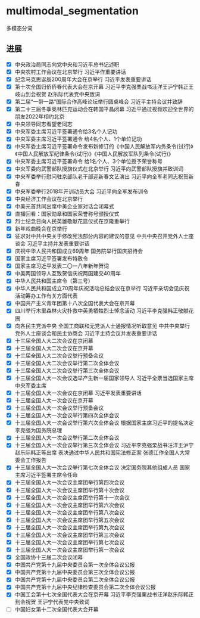 # multimodal_segmentation
多模态分词

## 进展

- [x] 中央政治局同志向党中央和习近平总书记述职
- [x] 中央农村工作会议在北京举行 习近平作重要讲话
- [x] 纪念马克思诞辰200周年大会在京举行 习近平发表重要讲话
- [x] 第十次全国归侨侨眷代表大会在京开幕 习近平李克强栗战书汪洋王沪宁韩正王岐山到会祝贺 赵乐际代表党中央致词
- [x] 第二届“一带一路”国际合作高峰论坛举行圆桌峰会 习近平主持会议并致辞
- [x] 第二十三届冬季奥林匹克运动会在韩国平昌闭幕 习近平通过视频欢迎全世界的朋友2022年相约北京
- [x] 中央领导同志看望老同志
- [x] 中央军委主席习近平签署通令给3名个人记功
- [x] 中央军委主席习近平签署通令 给4名个人、1个单位记功
- [x] 中央军委主席习近平签署命令发布新修订的《中国人民解放军内务条令(试行)》《中国人民解放军纪律条令(试行)》《中国人民解放军队列条令(试行)》
- [x] 中央军委主席习近平签署命令 给1名个人、3个单位授予荣誉称号
- [x] 中央军委向武警部队授旗仪式在北京举行 习近平向武警部队授旗并致训词
- [x] 中央军委举行慰问驻京部队老干部迎新春文艺演出 习近平向全军老同志祝贺新春
- [x] 中央军委举行2018年开训动员大会 习近平向全军发布训令
- [x] 中央经济工作会议在北京举行
- [x] 中美元首共同出席中美企业家对话会闭幕式
- [x] 直播回看：国家勋章和国家荣誉称号颁授仪式
- [x] 烈士纪念日向人民英雄敬献花篮仪式在京隆重举行
- [x] 新年戏曲晚会在京举行
- [x] 征求对中共中央关于修改宪法部分内容的建议的意见 中共中央召开党外人士座谈会 习近平主持并发表重要讲话
- [x] 庆祝中华人民共和国成立69周年 国务院举行国庆招待会
- [x] 国家主席习近平签署发布特赦令
- [x] 国家主席习近平发表二〇一八年新年贺词
- [x] 中美两国领导人互致贺信庆祝两国建交40周年
- [x] 中华人民共和国主席令（第三号）
- [x] 中华人民共和国成立70周年庆祝活动总结会议在京举行 习近平亲切会见庆祝活动筹办工作有关方面代表
- [x] 中国共产主义青年团第十八次全国代表大会在京开幕
- [x] 四川举行木里森林火灾扑救中英勇牺牲烈士悼念活动 习近平李克强韩正敬献花圈
- [x] 向各民主党派中央 全国工商联和无党派人士通报情况听取意见 中共中央举行党外人士座谈会和民主协商会 习近平主持会议并发表重要讲话
- [x] 十三届全国人大二次会议在京闭幕
- [x] 十三届全国人大二次会议在京开幕
- [x] 十三届全国人大二次会议举行预备会议
- [x] 十三届全国人大二次会议举行第二次全体会议
- [x] 十三届全国人大二次会议举行第三次全体会议
- [x] 十三届全国人大一次会议选举产生新一届国家领导人 习近平全票当选国家主席中央军委主席
- [x] 十三届全国人大一次会议在京闭幕 习近平发表重要讲话
- [x] 十三届全国人大一次会议在京开幕
- [x] 十三届全国人大一次会议举行预备会议
- [x] 十三届全国人大一次会议举行第四次全体会议
- [x] 十三届全国人大一次会议举行第六次全体会议 根据国家主席习近平的提名决定李克强为国务院总理
- [x] 十三届全国人大一次会议举行第二次全体会议
- [x] 十三届全国人大一次会议举行第三次全体会议 习近平李克强栗战书汪洋王沪宁赵乐际韩正等出席 表决通过中华人民共和国宪法修正案 张德江作全国人大常委会工作报告
- [x] 十三届全国人大一次会议举行第七次全体会议 决定国务院其他组成人员 国家主席习近平签署主席令任命
- [x] 十三届全国人大一次会议主席团举行第四次会议
- [x] 十三届全国人大一次会议主席团举行第十次会议
- [x] 十三届全国人大一次会议主席团举行第十一次会议
- [x] 十三届全国人大一次会议主席团举行第六次会议
- [x] 十三届全国人大一次会议主席团举行第八次会议
- [x] 十三届全国人大一次会议主席团举行第五次会议
- [x] 十三届全国人大一次会议主席团举行第九次会议
- [x] 十三届全国人大一次会议主席团举行第三次会议
- [x] 十三届全国人大一次会议主席团举行第七次会议
- [x] 十三届全国人大一次会议主席团举行第一次会议
- [x] 全国政协十三届二次会议闭幕
- [x] 中国共产党第十九届中央委员会第一次全体会议公报
- [x] 中国共产党第十九届中央委员会第三次全体会议公报
- [x] 中国共产党第十九届中央委员会第二次全体会议公报
- [x] 中国共产党第十九届中央纪律检查委员会第二次全体会议公报
- [x] 中国工会第十七次全国代表大会在京开幕 习近平李克强栗战书汪洋赵乐际韩正到会祝贺 王沪宁代表党中央致词
- [ ] 中国妇女第十二次全国代表大会开幕
